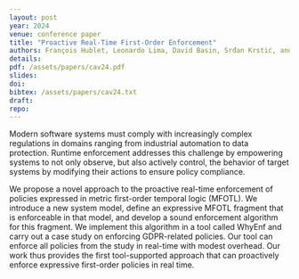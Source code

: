 ```yaml
---
layout: post
year: 2024
venue: conference paper
title: "Proactive Real-Time First-Order Enforcement"
authors: François Hublet, Leonardo Lima, David Basin, Srđan Krstić, and Dmitriy Traytel
details:
pdf: /assets/papers/cav24.pdf
slides:
doi: 
bibtex: /assets/papers/cav24.txt
draft:
repo: 
---
```


Modern software systems must comply with increasingly complex regulations in domains ranging from
industrial automation to data protection. Runtime enforcement addresses this challenge by empowering
systems to not only observe, but also actively control, the behavior of target systems by modifying
their actions to ensure policy compliance. 

We propose a novel approach to the proactive real-time enforcement of policies expressed in metric
first-order temporal logic (MFOTL). We introduce a new system model, define an expressive MFOTL
fragment that is enforceable in that model, and develop a sound enforcement algorithm for this
fragment. We implement this algorithm in a tool called WhyEnf and carry out a case study on
enforcing GDPR-related policies. Our tool can enforce all policies from the study in real-time with
modest overhead. Our work thus provides the first tool-supported approach that can proactively
enforce expressive first-order policies in real time.
